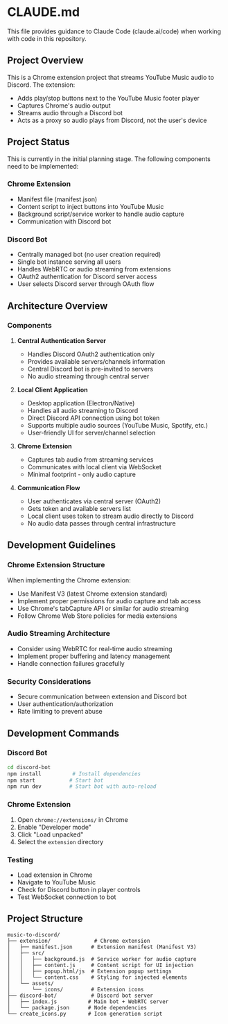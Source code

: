 # CLAUDE.md

This file provides guidance to Claude Code (claude.ai/code) when working with code in this repository.

## Project Overview

This is a Chrome extension project that streams YouTube Music audio to Discord. The extension:
- Adds play/stop buttons next to the YouTube Music footer player
- Captures Chrome's audio output
- Streams audio through a Discord bot
- Acts as a proxy so audio plays from Discord, not the user's device

## Project Status

This is currently in the initial planning stage. The following components need to be implemented:

### Chrome Extension
- Manifest file (manifest.json)
- Content script to inject buttons into YouTube Music
- Background script/service worker to handle audio capture
- Communication with Discord bot

### Discord Bot
- Centrally managed bot (no user creation required)
- Single bot instance serving all users
- Handles WebRTC or audio streaming from extensions
- OAuth2 authentication for Discord server access
- User selects Discord server through OAuth flow

## Architecture Overview

### Components
1. **Central Authentication Server**
   - Handles Discord OAuth2 authentication only
   - Provides available servers/channels information
   - Central Discord bot is pre-invited to servers
   - No audio streaming through central server

2. **Local Client Application**
   - Desktop application (Electron/Native)
   - Handles all audio streaming to Discord
   - Direct Discord API connection using bot token
   - Supports multiple audio sources (YouTube Music, Spotify, etc.)
   - User-friendly UI for server/channel selection

3. **Chrome Extension**
   - Captures tab audio from streaming services
   - Communicates with local client via WebSocket
   - Minimal footprint - only audio capture

4. **Communication Flow**
   - User authenticates via central server (OAuth2)
   - Gets token and available servers list
   - Local client uses token to stream audio directly to Discord
   - No audio data passes through central infrastructure

## Development Guidelines

### Chrome Extension Structure
When implementing the Chrome extension:
- Use Manifest V3 (latest Chrome extension standard)
- Implement proper permissions for audio capture and tab access
- Use Chrome's tabCapture API or similar for audio streaming
- Follow Chrome Web Store policies for media extensions

### Audio Streaming Architecture
- Consider using WebRTC for real-time audio streaming
- Implement proper buffering and latency management
- Handle connection failures gracefully

### Security Considerations
- Secure communication between extension and Discord bot
- User authentication/authorization
- Rate limiting to prevent abuse

## Development Commands

### Discord Bot
```bash
cd discord-bot
npm install          # Install dependencies
npm start           # Start bot
npm run dev         # Start bot with auto-reload
```

### Chrome Extension
1. Open `chrome://extensions/` in Chrome
2. Enable "Developer mode"
3. Click "Load unpacked"
4. Select the `extension` directory

### Testing
- Load extension in Chrome
- Navigate to YouTube Music
- Check for Discord button in player controls
- Test WebSocket connection to bot

## Project Structure

```
music-to-discord/
├── extension/              # Chrome extension
│   ├── manifest.json      # Extension manifest (Manifest V3)
│   ├── src/
│   │   ├── background.js  # Service worker for audio capture
│   │   ├── content.js     # Content script for UI injection
│   │   ├── popup.html/js  # Extension popup settings
│   │   └── content.css    # Styling for injected elements
│   └── assets/
│       └── icons/         # Extension icons
├── discord-bot/           # Discord bot server
│   ├── index.js          # Main bot + WebRTC server
│   └── package.json      # Node dependencies
└── create_icons.py       # Icon generation script
```